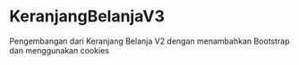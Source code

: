 # KeranjangBelanjaV3
Pengembangan dari Keranjang Belanja V2 dengan menambahkan Bootstrap dan menggunakan cookies
